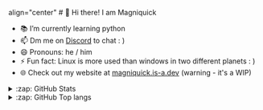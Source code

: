 align="center" # 👋 Hi there! I am Magniquick

- 📚 I’m currently learning python
- 📫 Dm me on [Discord](https://discordapp.com/users/715159111355990058) to chat : )
- 😄 Pronouns: he / him
- ⚡ Fun fact: Linux is more used than windows in two different planets : )
- 🌐 Check out my website at [magniquick.is-a.dev](https://magniquick.is-a.dev/) (warning - it's a WIP)

</details>

<details>
  <summary>:zap: GitHub Stats</summary>

  <img src="https://github-readme-stats.vercel.app/api?username=magniquick&title_color=96CDFB&icon_color=DDB6F2&&text_color=D9E0EE&bg_color=302D41&hide_border=true&border_radius=5">

</details>

<details>
  <summary>:zap: GitHub Top langs </summary>

  <img src="https://github-readme-stats.vercel.app/api/top-langs/?username=magniquick&layout=compact&title_color=96CDFB&icon_color=DDB6F2&text_color=D9E0EE&bg_color=302D41&hide_border=true&border_radius=5">

</details>
